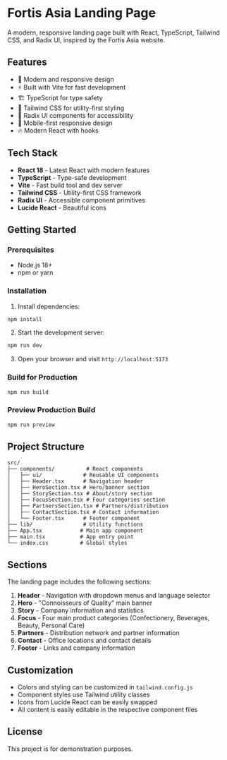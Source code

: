 # Fortis Asia Landing Page

A modern, responsive landing page built with React, TypeScript, Tailwind CSS, and Radix UI, inspired by the Fortis Asia website.

## Features

- 🎨 Modern and responsive design
- ⚡ Built with Vite for fast development
- 🏗️ TypeScript for type safety
- 🎨 Tailwind CSS for utility-first styling
- 🧩 Radix UI components for accessibility
- 📱 Mobile-first responsive design
- 🔥 Modern React with hooks

## Tech Stack

- **React 18** - Latest React with modern features
- **TypeScript** - Type-safe development
- **Vite** - Fast build tool and dev server
- **Tailwind CSS** - Utility-first CSS framework
- **Radix UI** - Accessible component primitives
- **Lucide React** - Beautiful icons

## Getting Started

### Prerequisites

- Node.js 18+ 
- npm or yarn

### Installation

1. Install dependencies:
```bash
npm install
```

2. Start the development server:
```bash
npm run dev
```

3. Open your browser and visit `http://localhost:5173`

### Build for Production

```bash
npm run build
```

### Preview Production Build

```bash
npm run preview
```

## Project Structure

```
src/
├── components/          # React components
│   ├── ui/             # Reusable UI components
│   ├── Header.tsx      # Navigation header
│   ├── HeroSection.tsx # Hero/banner section
│   ├── StorySection.tsx # About/story section
│   ├── FocusSection.tsx # Four categories section
│   ├── PartnersSection.tsx # Partners/distribution
│   ├── ContactSection.tsx # Contact information
│   └── Footer.tsx      # Footer component
├── lib/                # Utility functions
├── App.tsx            # Main app component
├── main.tsx           # App entry point
└── index.css          # Global styles
```

## Sections

The landing page includes the following sections:

1. **Header** - Navigation with dropdown menus and language selector
2. **Hero** - "Connoisseurs of Quality" main banner
3. **Story** - Company information and statistics
4. **Focus** - Four main product categories (Confectionery, Beverages, Beauty, Personal Care)
5. **Partners** - Distribution network and partner information
6. **Contact** - Office locations and contact details
7. **Footer** - Links and company information

## Customization

- Colors and styling can be customized in `tailwind.config.js`
- Component styles use Tailwind utility classes
- Icons from Lucide React can be easily swapped
- All content is easily editable in the respective component files

## License

This project is for demonstration purposes.
